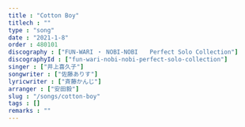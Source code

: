 ```yaml
---
title : "Cotton Boy"
titlech : ""
type : "song"
date : "2021-1-8"
order : 480101
discography : ["FUN-WARI ・ NOBI-NOBI　　Perfect Solo Collection"]
discographyId : ["fun-wari-nobi-nobi-perfect-solo-collection"]
singer : ["井上喜久子"]
songwriter : ["佐藤ありす"]
lyricwriter : ["斉藤かんじ"]
arranger : ["安田毅"]
slug : "/songs/cotton-boy"
tags : []
remarks : ""
---
```


